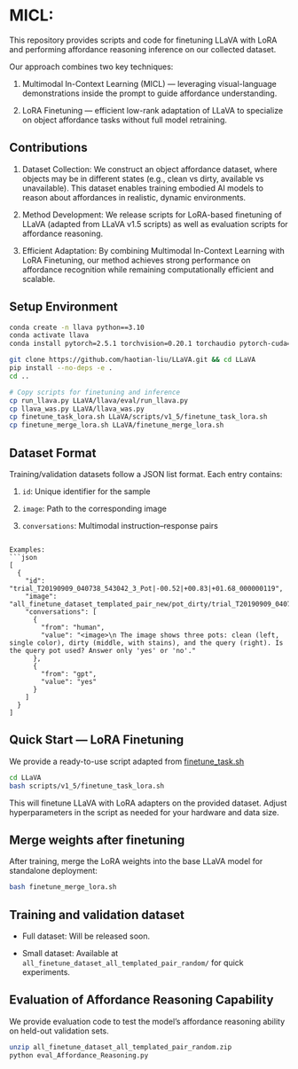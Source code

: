 # MICL: 

This repository provides scripts and code for finetuning LLaVA with LoRA and performing affordance reasoning inference on our collected dataset.

Our approach combines two key techniques:
1. Multimodal In-Context Learning (MICL) — leveraging visual-language demonstrations inside the prompt to guide affordance understanding.

2. LoRA Finetuning — efficient low-rank adaptation of LLaVA to specialize on object affordance tasks without full model retraining.

## Contributions

1. Dataset Collection: We construct an object affordance dataset, where objects may be in different states (e.g., clean vs dirty, available vs unavailable). This dataset enables training embodied AI models to reason about affordances in realistic, dynamic environments.

2. Method Development: We release scripts for LoRA-based finetuning of LLaVA (adapted from LLaVA v1.5 scripts) as well as evaluation scripts for affordance reasoning.

3. Efficient Adaptation: By combining Multimodal In-Context Learning with LoRA Finetuning, our method achieves strong performance on affordance recognition while remaining computationally efficient and scalable.

## Setup Environment
```bash
conda create -n llava python==3.10
conda activate llava
conda install pytorch=2.5.1 torchvision=0.20.1 torchaudio pytorch-cuda=12.4 -c pytorch -c nvidia -y 

git clone https://github.com/haotian-liu/LLaVA.git && cd LLaVA
pip install --no-deps -e .
cd ..

# Copy scripts for finetuning and inference
cp run_llava.py LLaVA/llava/eval/run_llava.py
cp llava_was.py LLaVA/llava_was.py
cp finetune_task_lora.sh LLaVA/scripts/v1_5/finetune_task_lora.sh
cp finetune_merge_lora.sh LLaVA/finetune_merge_lora.sh
```

## Dataset Format
Training/validation datasets follow a JSON list format. Each entry contains:

1. `id`: Unique identifier for the sample

2. `image`: Path to the corresponding image

3. `conversations`: Multimodal instruction–response pairs
```

Examples:
```json
[
  {
    "id": "trial_T20190909_040738_543042_3_Pot|-00.52|+00.83|+01.68_000000119",
    "image": "all_finetune_dataset_templated_pair_new/pot_dirty/trial_T20190909_040738_543042_3_Pot|-00.52|+00.83|+01.68_000000119.png",
    "conversations": [
      {
        "from": "human",
        "value": "<image>\n The image shows three pots: clean (left, single color), dirty (middle, with stains), and the query (right). Is the query pot used? Answer only 'yes' or 'no'."
      },
      {
        "from": "gpt",
        "value": "yes"
      }
    ]
  }
]
```

## Quick Start — LoRA Finetuning
We provide a ready-to-use script adapted from [finetune_task.sh](https://github.com/haotian-liu/LLaVA/blob/main/scripts/v1_5/finetune_task.sh)
```bash 
cd LLaVA
bash scripts/v1_5/finetune_task_lora.sh
```
This will finetune LLaVA with LoRA adapters on the provided dataset. Adjust hyperparameters in the script as needed for your hardware and data size.

## Merge weights after finetuning
After training, merge the LoRA weights into the base LLaVA model for standalone deployment:
```bash 
bash finetune_merge_lora.sh
```

## Training and validation dataset 
- Full dataset: Will be released soon.

- Small dataset: Available at `all_finetune_dataset_all_templated_pair_random/` for quick experiments. 

## Evaluation of Affordance Reasoning Capability
We provide evaluation code to test the model’s affordance reasoning ability on held-out validation sets.
```bash
unzip all_finetune_dataset_all_templated_pair_random.zip
python eval_Affordance_Reasoning.py
```
